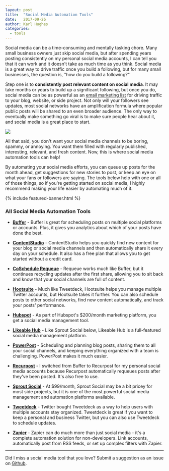 ```yaml
---
layout: post
title:  "Social Media Automation Tools"
date:   2017-09-26
author: Karl Hughes
categories:
  - tools
---
```


Social media can be a time-consuming and mentally tasking chore. Many small business owners just skip social media, but after spending years posting consistently on my personal social media accounts, I can tell you that it can work and it doesn't take as much time as you think. Social media is a great way to drive traffic once you build a following, but for many small businesses, the question is, "how do you build a following?"

Step one is to **consistently post relevant content on social media**. It may take months or years to build up a significant following, but once you do, social media can be as powerful as an [email marketing list](http://localhost:4000/2017/email-marketing-tools/) for driving traffic to your blog, website, or side project. Not only will your followers see updates, most social networks have an amplification formula where popular public posts will be shared to an even broader audience. The only way to eventually make something go viral is to make sure people hear about it, and social media is a great place to start.

![](https://i.imgur.com/YNBev2n.jpg)

All that said, you don't want your social media channels to be boring, spammy, or annoying. You want them filled with regularly published, interesting, relevant, and fresh content. Now, this is where social media automation tools can help!
 
By automating your social media efforts, you can queue up posts for the month ahead, get suggestions for new stories to post, or keep an eye on what your fans or followers are saying. The tools below help with one or all of those things, so if you're getting started on social media, I highly recommend making your life easier by automating much of it.

{% include featured-banner.html %}

### All Social Media Automation Tools

- **[Buffer](https://buffer.com/)** - Buffer is great for scheduling posts on multiple social platforms or accounts. Plus, it gives you analytics about which of your posts have done the best.

- **[ContentStudio](https://contentstudio.io/)** - ContentStudio helps you quickly find new content for your blog or social media channels and then automatically share it every day on your schedule. It also has a free plan that allows you to get started without a credit card.

- **[CoSchedule Requeue](https://coschedule.com/requeue)** - Requeue works much like Buffer, but it continues recycling updates after the first share, allowing you to sit back and know that your social channels are full of content. 
  
- **[Hootsuite](https://hootsuite.com/)** - Much like Tweetdeck, Hootsuite helps you manage multiple Twitter accounts, but Hootsuite takes it further. You can also schedule posts to other social networks, find new content automatically, and track your posts' performance.

- **[Hubspot](https://www.hubspot.com/products/marketing/social-inbox)** - As part of Hubspot's $200/month marketing platform, you get a social media management tool.

- **[Likeable Hub](https://likeablehub.com/)** - Like Sprout Social below, Likeable Hub is a full-featured social media management platform.

- **[PowerPost](https://www.powerpost.digital/)** - Scheduling and planning blog posts, sharing them to all your social channels, and keeping everything organized with a team is challenging. PowerPost makes it much easier.

- **[Recurpost](https://recurpost.com/)** - I switched from Buffer to Recurpost for my personal social media accounts because Recurpost automatically requeues posts after they've been posted. It's also free to use.

- **[Sprout Social](https://sproutsocial.com/)** - At $99/month, Sprout Social may be a bit pricey for most side projects, but it is one of the most powerful social media management and automation platforms available.

- **[Tweetdeck](https://tweetdeck.twitter.com/)** - Twitter bought Tweetdeck as a way to help users with multiple accounts stay organized. Tweetdeck is great if you want to keep a personal and business Twitter, but you can also use Tweetdeck to schedule updates.

- **[Zapier](https://zapier.com/)** - Zapier can do much more than just social media - it's a complete automation solution for non-developers. Link accounts, automatically post from RSS feeds, or set up complex filters with Zapier.

-----

Did I miss a social media tool that you love? Submit a suggestion as an issue on [Github](https://github.com/karllhughes/side-project-marketing/issues).
